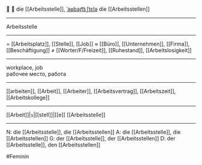 🏢 🔴 die [[Arbeitsstelle]], [ˈaʁbaɪ̯t͡sˌʃtɛlə](https://youglish.com/pronounce/Arbeitsstelle/german)
die [[Arbeitsstellen]]

---
Arbeitsstelle

---
= [[Arbeitsplatz]], [[Stelle]], [[Job]]
≈ [[Büro]], [[Unternehmen]], [[Firma]], [[Beschäftigung]]
≠ [[Worter/F/Freizeit]], [[Ruhestand]], [[Arbeitslosigkeit]]

---
workplace, job  
рабочее место, работа

---
[[arbeiten]], [[Arbeit]], [[Arbeiter]], [[Arbeitsvertrag]], [[Arbeitszeit]], [[Arbeitskollege]]

---
[[Arbeit]]|`s`|[[stell]]|[[e]]
[[Arbeitsstelle]]


---
N: die [[Arbeitsstelle]], die [[Arbeitsstellen]]
A: die [[Arbeitsstelle]], die [[Arbeitsstellen]]
G: der [[Arbeitsstelle]], der [[Arbeitsstellen]]
D: der [[Arbeitsstelle]], den [[Arbeitsstellen]]

#Feminin 